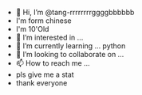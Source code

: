 - 👋 Hi, I’m @tang-rrrrrrrrggggbbbbbb
- I'm form chinese
- I'm 10'Old
- 👀 I’m interested in ...
- 🌱 I’m currently learning ... python
- 💞️ I’m looking to collaborate on ...
- 📫 How to reach me ...
- pls give me a stat
- thank everyone

<!---
tang-rrrrrrrrggggbbbbbb/tang-rrrrrrrrggggbbbbbb is a ✨ special ✨ repository because its `README.md` (this file) appears on your GitHub profile.
You can click the Preview link to take a look at your changes.
--->
